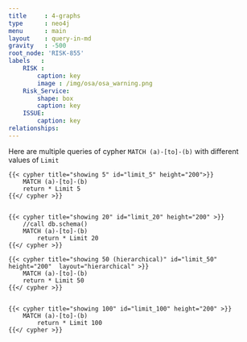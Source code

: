```yaml
---
title     : 4-graphs
type      : neo4j
menu      : main
layout    : query-in-md
gravity   : -500
root_node: 'RISK-855'
labels   :
    RISK :
        caption: key
        image : /img/osa/osa_warning.png
    Risk_Service:
        shape: box
        caption: key
    ISSUE:
        caption: key
relationships:
---
```


Here are multiple queries of cypher `MATCH (a)-[to]-(b)` with different values of `Limit`

<div class='row'>

    {{< cypher title="showing 5" id="limit_5" height="200">}}
        MATCH (a)-[to]-(b)
        return * Limit 5
    {{</ cypher >}}


    {{< cypher title="showing 20" id="limit_20" height="200" >}}
        //call db.schema()
        MATCH (a)-[to]-(b)
            return * Limit 20
    {{</ cypher >}}

</div>

<div class='row'>

    {{< cypher title="showing 50 (hierarchical)" id="limit_50" height="200"  layout="hierarchical" >}}
        MATCH (a)-[to]-(b)
        return * Limit 50
    {{</ cypher >}}


    {{< cypher title="showing 100" id="limit_100" height="200" >}}
        MATCH (a)-[to]-(b)
            return * Limit 100
    {{</ cypher >}}

</div>
